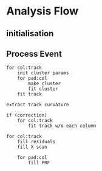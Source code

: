 # Analysis Flow

## initialisation

## Process Event
```
for col:track
    init cluster params
    for pad:col
        make cluster
        fit cluster
    fit track

extract track curvature

if (correction)
    for col:track
        fit track w/o each column

for col:track
    fill residuals
    fill X scan

    for pad:col
        fill PRF
```

